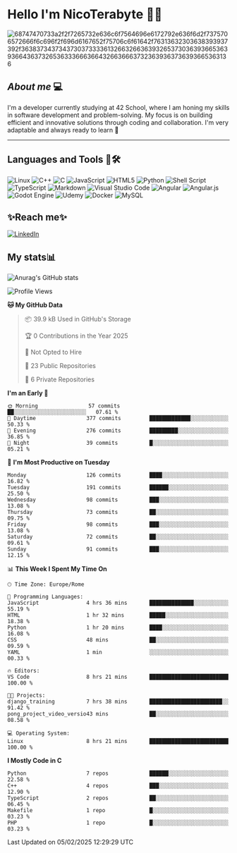 # Hello I'm NicoTerabyte 🐧🔨

![68747470733a2f2f7265732e636c6f7564696e6172792e636f6d2f7375706572666f6c696f2f696d6167652f75706c6f61642f76313632303638393937392f363837343734373037333361326632663639326537303639366536393664363732653633366636643266366637323639363736393665363136](https://user-images.githubusercontent.com/58959408/232639433-cb0aea21-66f0-4508-a771-85e2089c5a87.gif)



## _About me_ 💻

I'm a developer currently studying at 42 School, where I am honing my skills in software development and problem-solving. My focus is on building efficient and innovative solutions through coding and collaboration. I'm very adaptable and always ready to learn 🚀

---

## **Languages and Tools 🧰🛠️**
![Linux](https://img.shields.io/badge/Linux-FCC624?style=for-the-badge&logo=linux&logoColor=black)
![C++](https://img.shields.io/badge/c++-%2300599C.svg?style=for-the-badge&logo=c%2B%2B&logoColor=white)
![C](https://img.shields.io/badge/c-%2300599C.svg?style=for-the-badge&logo=c&logoColor=white)
![JavaScript](https://img.shields.io/badge/javascript-%23323330.svg?style=for-the-badge&logo=javascript&logoColor=%23F7DF1E)
![HTML5](https://img.shields.io/badge/html5-%23E34F26.svg?style=for-the-badge&logo=html5&logoColor=white)
![Python](https://img.shields.io/badge/python-3670A0?style=for-the-badge&logo=python&logoColor=ffdd54)
![Shell Script](https://img.shields.io/badge/shell_script-%23121011.svg?style=for-the-badge&logo=gnu-bash&logoColor=white)
![TypeScript](https://img.shields.io/badge/typescript-%23007ACC.svg?style=for-the-badge&logo=typescript&logoColor=white)
![Markdown](https://img.shields.io/badge/markdown-%23000000.svg?style=for-the-badge&logo=markdown&logoColor=white)
![Visual Studio Code](https://img.shields.io/badge/Visual%20Studio%20Code-0078d7.svg?style=for-the-badge&logo=visual-studio-code&logoColor=white)
![Angular](https://img.shields.io/badge/angular-%23DD0031.svg?style=for-the-badge&logo=angular&logoColor=white)
![Angular.js](https://img.shields.io/badge/angular.js-%23E23237.svg?style=for-the-badge&logo=angularjs&logoColor=white)
![Godot Engine](https://img.shields.io/badge/GODOT-%23FFFFFF.svg?style=for-the-badge&logo=godot-engine)
![Udemy](https://img.shields.io/badge/Udemy-A435F0?style=for-the-badge&logo=Udemy&logoColor=white)
![Docker](https://img.shields.io/badge/docker-%230db7ed.svg?style=for-the-badge&logo=docker&logoColor=white)
![MySQL](https://img.shields.io/badge/mysql-4479A1.svg?style=for-the-badge&logo=mysql&logoColor=white)


## ✨Reach me✨
[![LinkedIn](https://img.shields.io/badge/linkedin-%230077B5.svg?style=for-the-badge&logo=linkedin&logoColor=white)](https://www.linkedin.com/in/lorenzo-nicotera/)


## My stats📊
![Anurag's GitHub stats](https://github-readme-stats.vercel.app/api?username=nicoterabyte&theme=radical&show_icons=true)

<!--START_SECTION:waka-->
![Profile Views](http://img.shields.io/badge/Profile%20Views-4-blue)

**🐱 My GitHub Data** 

> 📦 39.9 kB Used in GitHub's Storage 
 > 
> 🏆 0 Contributions in the Year 2025
 > 
> 🚫 Not Opted to Hire
 > 
> 📜 23 Public Repositories 
 > 
> 🔑 6 Private Repositories 
 > 
**I'm an Early 🐤** 

```text
🌞 Morning                57 commits          ██░░░░░░░░░░░░░░░░░░░░░░░   07.61 % 
🌆 Daytime                377 commits         █████████████░░░░░░░░░░░░   50.33 % 
🌃 Evening                276 commits         █████████░░░░░░░░░░░░░░░░   36.85 % 
🌙 Night                  39 commits          █░░░░░░░░░░░░░░░░░░░░░░░░   05.21 % 
```
📅 **I'm Most Productive on Tuesday** 

```text
Monday                   126 commits         ████░░░░░░░░░░░░░░░░░░░░░   16.82 % 
Tuesday                  191 commits         ██████░░░░░░░░░░░░░░░░░░░   25.50 % 
Wednesday                98 commits          ███░░░░░░░░░░░░░░░░░░░░░░   13.08 % 
Thursday                 73 commits          ██░░░░░░░░░░░░░░░░░░░░░░░   09.75 % 
Friday                   98 commits          ███░░░░░░░░░░░░░░░░░░░░░░   13.08 % 
Saturday                 72 commits          ██░░░░░░░░░░░░░░░░░░░░░░░   09.61 % 
Sunday                   91 commits          ███░░░░░░░░░░░░░░░░░░░░░░   12.15 % 
```


📊 **This Week I Spent My Time On** 

```text
🕑︎ Time Zone: Europe/Rome

💬 Programming Languages: 
JavaScript               4 hrs 36 mins       ██████████████░░░░░░░░░░░   55.19 % 
HTML                     1 hr 32 mins        █████░░░░░░░░░░░░░░░░░░░░   18.38 % 
Python                   1 hr 20 mins        ████░░░░░░░░░░░░░░░░░░░░░   16.08 % 
CSS                      48 mins             ██░░░░░░░░░░░░░░░░░░░░░░░   09.59 % 
YAML                     1 min               ░░░░░░░░░░░░░░░░░░░░░░░░░   00.33 % 

🔥 Editors: 
VS Code                  8 hrs 21 mins       █████████████████████████   100.00 % 

🐱‍💻 Projects: 
django_training          7 hrs 38 mins       ███████████████████████░░   91.42 % 
pong_project_video_versio43 mins             ██░░░░░░░░░░░░░░░░░░░░░░░   08.58 % 

💻 Operating System: 
Linux                    8 hrs 21 mins       █████████████████████████   100.00 % 
```

**I Mostly Code in C** 

```text
Python                   7 repos             ██████░░░░░░░░░░░░░░░░░░░   22.58 % 
C++                      4 repos             ███░░░░░░░░░░░░░░░░░░░░░░   12.90 % 
TypeScript               2 repos             ██░░░░░░░░░░░░░░░░░░░░░░░   06.45 % 
Makefile                 1 repo              █░░░░░░░░░░░░░░░░░░░░░░░░   03.23 % 
PHP                      1 repo              █░░░░░░░░░░░░░░░░░░░░░░░░   03.23 % 
```




 Last Updated on 05/02/2025 12:29:29 UTC
<!--END_SECTION:waka-->
